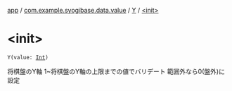 [app](../../index.md) / [com.example.syogibase.data.value](../index.md) / [Y](index.md) / [&lt;init&gt;](./-init-.md)

# &lt;init&gt;

`Y(value: `[`Int`](https://kotlinlang.org/api/latest/jvm/stdlib/kotlin/-int/index.html)`)`

将棋盤のY軸
1~将棋盤のY軸の上限までの値でバリデート
範囲外なら0(盤外)に設定

